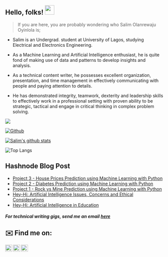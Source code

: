 
## Hello, folks! <img src="https://raw.githubusercontent.com/MartinHeinz/MartinHeinz/master/wave.gif" width="30px">

> If you are here, you are probably wondering who Salim Olanrewaju Oyinlola is; 

- Salim is an Undergrad. student at University of Lagos, studying Electrical and Electronics Engineering.

- As a Machine Learning and Artificial Intelligence enthusiast, he is quite fond of making use of data and patterns to develop insights and analysis.
- As a technical content writer, he possesses excellent organization, presentation, and time management in effectively communicating with people and paying attention to details. 
- He has demonstrated integrity, teamwork, dexterity and leadership skills to effectively work in a professional setting with proven ability to be strategic, tactical and engage in critical thinking in complex problem solving.
 
![](https://visitor-badge.laobi.icu/badge?page_id=salimcodes.salimcodes)

[![Github](https://img.shields.io/github/followers/salimcodes?label=Follow&style=social)](https://github.com/salimcodes)

[![Salim's github stats](https://github-readme-stats.vercel.app/api?username=salimcodes)](https://github.com/salimcodes/github-readme-stats&theme=blue)

![Top Langs](https://github-readme-stats.vercel.app/api/top-langs/?username=salimcodes&theme=blue)

## Hashnode Blog Post
<!-- HASHNODE:START -->
- [Project 3 - House Prices Prediction using Machine Learning with Python](https://salimcodes.hashnode.dev/project-3-house-prices-prediction-using-machine-learning-with-python)
- [Project 2 - Diabetes Prediction using Machine Learning with Python](https://salimcodes.hashnode.dev/project-2-diabetes-prediction-using-machine-learning-with-python)
- [Project 1 - Rock vs Mine Prediction using Machine Learning with Python](https://salimcodes.hashnode.dev/project-1-rock-vs-mine-prediction-using-machine-learning-with-python)
- [Hey-Hi: Artificial Intelligence Issues, Concerns and Ethical Considerations](https://salimcodes.hashnode.dev/hey-hi-artificial-intelligence-issues-concerns-and-ethical-considerations)
- [Hey-Hi: Artificial Intelligence in Education](https://salimcodes.hashnode.dev/hey-hi-artificial-intelligence-in-education-1)
<!-- HASHNODE:END -->



##### For technical writing gigs, send me an email [here](mailto:salimoyinlola@gmail.com)

## ✉️ Find me on:

[<img align="left" alt="salimopines | Twitter" width="22px" src="https://cdn.jsdelivr.net/npm/simple-icons@v3/icons/twitter.svg" />](https://twitter.com/salimopines)
[<img align="left" alt="Salim Oyinlola | LinkedIn" width="22px" src="https://cdn.jsdelivr.net/npm/simple-icons@v3/icons/linkedin.svg" />](https://www.linkedin.com/in/salim-oyinlola/)
[<img align="left" alt="Salim.Ingram | Instagram" width="22px" src="https://cdn.jsdelivr.net/npm/simple-icons@v3/icons/instagram.svg" />](https://www.instagram.com/salim.ingram)




